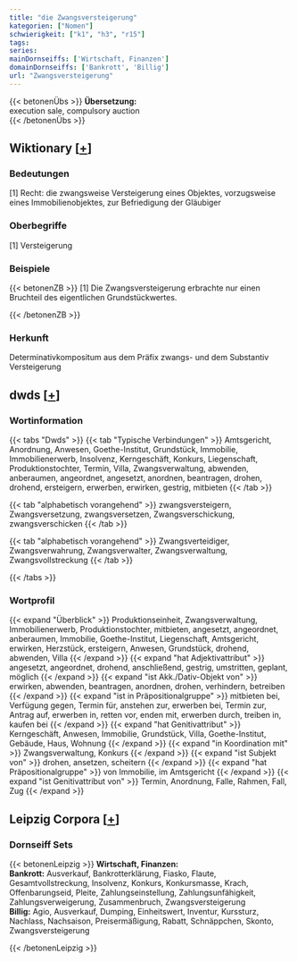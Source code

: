 ```yaml
---
title: "die Zwangsversteigerung"
kategorien: ["Nomen"]
schwierigkeit: ["k1", "h3", "r15"]
tags:
series:
mainDornseiffs: ['Wirtschaft, Finanzen']
domainDornseiffs: ['Bankrott', 'Billig']
url: "Zwangsversteigerung"
---
```


{{< betonenÜbs >}}
**Übersetzung:**  
execution sale, compulsory auction  
{{< /betonenÜbs >}}

## Wiktionary [[+](https://de.wiktionary.org/wiki/Zwangsversteigerung)]

### Bedeutungen
[1] Recht: die zwangsweise Versteigerung eines Objektes, vorzugsweise eines Immobilienobjektes, zur Befriedigung der Gläubiger  

### Oberbegriffe
[1] Versteigerung  

### Beispiele
{{< betonenZB >}}
[1] Die Zwangsversteigerung erbrachte nur einen Bruchteil des eigentlichen Grundstückwertes.  

{{< /betonenZB >}}
### Herkunft
Determinativkompositum aus dem Präfix zwangs- und dem Substantiv Versteigerung  



## dwds [[+](https://www.dwds.de/wb/Zwangsversteigerung)]

### Wortinformation
{{< tabs "Dwds" >}}
{{< tab "Typische Verbindungen" >}}
Amtsgericht, Anordnung, Anwesen, Goethe-Institut, Grundstück, Immobilie, Immobilienerwerb, Insolvenz, Kerngeschäft, Konkurs, Liegenschaft, Produktionstochter, Termin, Villa, Zwangsverwaltung, abwenden, anberaumen, angeordnet, angesetzt, anordnen, beantragen, drohen, drohend, ersteigern, erwerben, erwirken, gestrig, mitbieten
{{< /tab >}}

{{< tab "alphabetisch vorangehend" >}}
zwangsversteigern, Zwangsversetzung, zwangsversetzen, Zwangsverschickung, zwangsverschicken
{{< /tab >}}

{{< tab "alphabetisch vorangehend" >}}
Zwangsverteidiger, Zwangsverwahrung, Zwangsverwalter, Zwangsverwaltung, Zwangsvollstreckung
{{< /tab >}}

{{< /tabs >}}

### Wortprofil
{{< expand "Überblick" >}} Produktionseinheit, Zwangsverwaltung, Immobilienerwerb, Produktionstochter, mitbieten, angesetzt, angeordnet, anberaumen, Immobilie, Goethe-Institut, Liegenschaft, Amtsgericht, erwirken, Herzstück, ersteigern, Anwesen, Grundstück, drohend, abwenden, Villa {{< /expand >}}
{{< expand "hat Adjektivattribut" >}} angesetzt, angeordnet, drohend, anschließend, gestrig, umstritten, geplant, möglich {{< /expand >}}
{{< expand "ist Akk./Dativ-Objekt von" >}} erwirken, abwenden, beantragen, anordnen, drohen, verhindern, betreiben {{< /expand >}}
{{< expand "ist in Präpositionalgruppe" >}} mitbieten bei, Verfügung gegen, Termin für, anstehen zur, erwerben bei, Termin zur, Antrag auf, erwerben in, retten vor, enden mit, erwerben durch, treiben in, kaufen bei {{< /expand >}}
{{< expand "hat Genitivattribut" >}} Kerngeschäft, Anwesen, Immobilie, Grundstück, Villa, Goethe-Institut, Gebäude, Haus, Wohnung {{< /expand >}}
{{< expand "in Koordination mit" >}} Zwangsverwaltung, Konkurs {{< /expand >}}
{{< expand "ist Subjekt von" >}} drohen, ansetzen, scheitern {{< /expand >}}
{{< expand "hat Präpositionalgruppe" >}} von Immobilie, im Amtsgericht {{< /expand >}}
{{< expand "ist Genitivattribut von" >}} Termin, Anordnung, Falle, Rahmen, Fall, Zug {{< /expand >}}

## Leipzig Corpora [[+](https://corpora.uni-leipzig.de/en/res?word=Zwangsversteigerung&corpusId=deu_newscrawl-public_2018)]

### Dornseiff Sets
{{< betonenLeipzig >}}
**Wirtschaft, Finanzen:**  
**Bankrott:** Ausverkauf, Bankrotterklärung, Fiasko, Flaute, Gesamtvollstreckung, Insolvenz, Konkurs, Konkursmasse, Krach, Offenbarungseid, Pleite, Zahlungseinstellung, Zahlungsunfähigkeit, Zahlungsverweigerung, Zusammenbruch, Zwangsversteigerung  
**Billig:** Agio, Ausverkauf, Dumping, Einheitswert, Inventur, Kurssturz, Nachlass, Nachsaison, Preisermäßigung, Rabatt, Schnäppchen, Skonto, Zwangsversteigerung  

{{< /betonenLeipzig >}}
